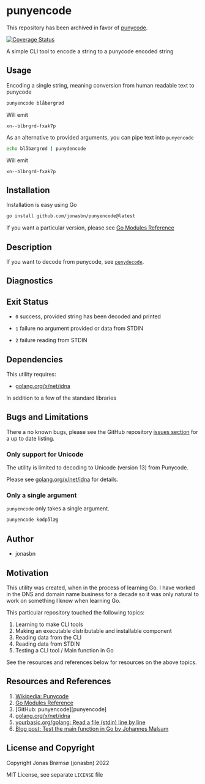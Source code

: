 # punyencode

This repository has been archived in favor of [punycode](https://github.com/jonasbn/punycode).

[![Coverage Status](https://coveralls.io/repos/github/jonasbn/punyencode/badge.svg)](https://coveralls.io/github/jonasbn/punyencode)

A simple CLI tool to encode a string to a punycode encoded string

## Usage

Encoding a single string, meaning conversion from human readable text to punycode

```bash
punyencode blåbærgrød
```

Will emit

```text
xn--blbrgrd-fxak7p
```

As an alternative to provided arguments, you can pipe text into `punyencode`

```bash
echo blåbærgrød | punydencode
```

Will emit

```text
xn--blbrgrd-fxak7p
```

## Installation

Installation is easy using Go

```bash
go install github.com/jonasbn/punyencode@latest
```

If you want a particular version, please see [Go Modules Reference][MOD]

## Description

If you want to decode from punycode, see [`punydecode`][punydecode].

## Diagnostics

## Exit Status

- `0` success, provided string has been decoded and printed

- `1` failure no argument provided or data from STDIN

- `2` failure reading from STDIN

## Dependencies

This utility requires:

- [golang.org/x/net/idna][goidna]

In addition to a few of the standard libraries

## Bugs and Limitations

There a no known bugs, please see the GitHub repository [issues section](https://github.com/jonasbn/punyencode/issues) for a up to date listing.

### Only support for Unicode

The utility is limited to decoding to Unicode (version 13) from Punycode.

Please see [golang.org/x/net/idna][goidna] for details.

### Only a single argument

`punyencode` only takes a single argument.

```bash
punyencode kødpålæg
```

## Author

- jonasbn

## Motivation

This utility was created, when in the process of learning Go. I have worked in the DNS and domain name business for a decade so it was only natural to work on something I know when learning Go.

This particular repository touched the following topics:

1. Learning to make CLI tools
1. Making an executable distributable and installable component
1. Reading data from the CLI
1. Reading data from STDIN
1. Testing a CLI tool / Main function in Go

See the resources and references below for resources on the above topics.

## Resources and References

1. [Wikipedia: Punycode](https://en.wikipedia.org/wiki/Punycode)
1. [Go Modules Reference][MOD]
1. [GitHub: punyencode][punyencode]
1. [golang.org/x/net/idna][goidna]
1. [yourbasic.org/golang: Read a file (stdin) line by line](https://yourbasic.org/golang/read-file-line-by-line/)
1. [Blog post: Test the main function in Go by Johannes Malsam](https://mj-go.in/golang/test-the-main-function-in-go)

## License and Copyright

Copyright Jonas Brømsø (jonasbn) 2022

MIT License, see separate `LICENSE` file

[MOD]: https://go.dev/ref/mod#go-install
[punydecode]: https://github.com/jonasbn/punydecode
[goidna]: https://pkg.go.dev/golang.org/x/net/idna
